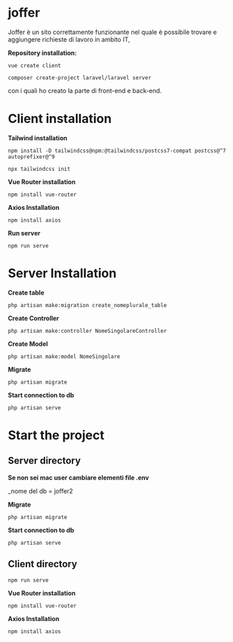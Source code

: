 # joffer

Joffer è un sito correttamente funzionante
nel quale è possibile trovare e aggiungere richieste di lavoro in ambito IT, 

**Repository installation:**

`vue create client`

`composer create-project laravel/laravel server`

con i quali ho creato la parte di front-end e back-end.

# Client installation

**Tailwind installation**

`npm install -D tailwindcss@npm:@tailwindcss/postcss7-compat postcss@^7 autoprefixer@^9`

`npx tailwindcss init`

**Vue Router installation**

`npm install vue-router`

**Axios Installation**

`npm install axios`

**Run server**

`npm run serve`

# Server Installation

**Create table**

`php artisan make:migration create_nomeplurale_table`

**Create Controller**

`php artisan make:controller NomeSingolareController`

**Create Model**

`php artisan make:model NomeSingolare`

**Migrate**

`php artisan migrate`

**Start connection to db**

`php artisan serve`

# Start the project 


## Server directory

**Se non sei mac user cambiare elementi file .env**

_nome del db = joffer2

**Migrate**

`php artisan migrate`

**Start connection to db**

`php artisan serve`

## Client directory

`npm run serve`

**Vue Router installation**

`npm install vue-router`

**Axios Installation**

`npm install axios`

